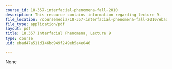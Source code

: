 ```yaml
---
course_id: 18-357-interfacial-phenomena-fall-2010
description: This resource contains information regarding lecture 9.
file_location: /coursemedia/18-357-interfacial-phenomena-fall-2010/ebad47a511d146bd949f249eb5e4e046_MIT18_357F10_Lecture9.pdf
file_type: application/pdf
layout: pdf
title: 18.357 Interfacial Phenomena, Lecture 9
type: course
uid: ebad47a511d146bd949f249eb5e4e046

---
```

None